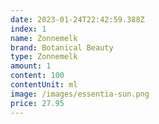 ```yaml
---
date: 2023-01-24T22:42:59.388Z
index: 1
name: Zonnemelk
brand: Botanical Beauty
type: Zonnemelk
amount: 1
content: 100
contentUnit: ml
image: /images/essentia-sun.png
price: 27.95
---
```

